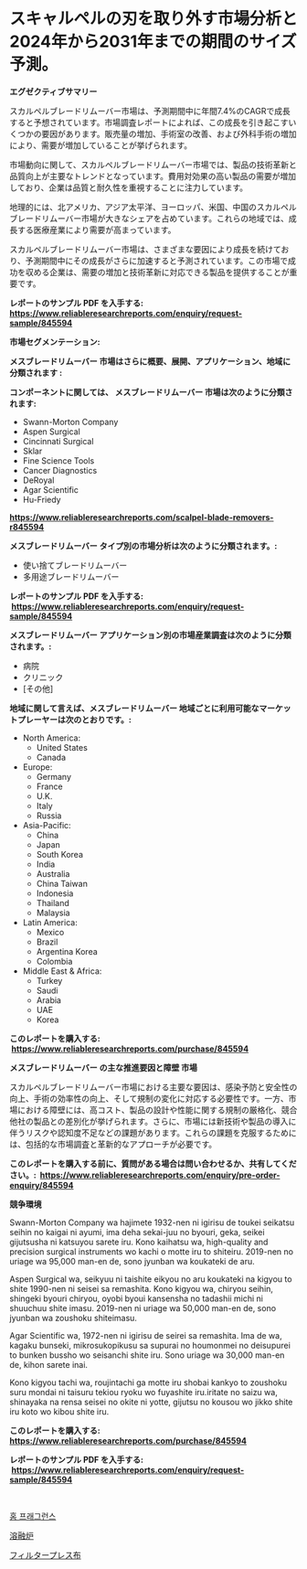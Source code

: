 <p><h1>スキャルペルの刃を取り外す市場分析と2024年から2031年までの期間のサイズ予測。</h1></p><p><strong>エグゼクティブサマリー</strong></p>
<p><p>スカルペルブレードリムーバー市場は、予測期間中に年間7.4%のCAGRで成長すると予想されています。市場調査レポートによれば、この成長を引き起こすいくつかの要因があります。販売量の増加、手術室の改善、および外科手術の増加により、需要が増加していることが挙げられます。</p><p>市場動向に関して、スカルペルブレードリムーバー市場では、製品の技術革新と品質向上が主要なトレンドとなっています。費用対効果の高い製品の需要が増加しており、企業は品質と耐久性を重視することに注力しています。</p><p>地理的には、北アメリカ、アジア太平洋、ヨーロッパ、米国、中国のスカルペルブレードリムーバー市場が大きなシェアを占めています。これらの地域では、成長する医療産業により需要が高まっています。</p><p>スカルペルブレードリムーバー市場は、さまざまな要因により成長を続けており、予測期間中にその成長がさらに加速すると予測されています。この市場で成功を収める企業は、需要の増加と技術革新に対応できる製品を提供することが重要です。</p></p>
<p><strong>レポートのサンプル PDF を入手する: <a href="https://www.reliableresearchreports.com/enquiry/request-sample/845594">https://www.reliableresearchreports.com/enquiry/request-sample/845594</a></strong></p>
<p><strong>市場セグメンテーション:</strong></p>
<p><strong> メスブレードリムーバー 市場はさらに概要、展開、アプリケーション、地域に分類されます :</strong></p>
<p><strong>コンポーネントに関しては、 メスブレードリムーバー 市場は次のように分類されます: &nbsp;</strong></p>
<p><ul><li>Swann-Morton Company</li><li>Aspen Surgical</li><li>Cincinnati Surgical</li><li>Sklar</li><li>Fine Science Tools</li><li>Cancer Diagnostics</li><li>DeRoyal</li><li>Agar Scientific</li><li>Hu-Friedy</li></ul></p>
<p><strong><a href="https://www.reliableresearchreports.com/scalpel-blade-removers-r845594">https://www.reliableresearchreports.com/scalpel-blade-removers-r845594</a></strong></p>
<p><strong> メスブレードリムーバー タイプ別の市場分析は次のように分類されます。:</strong></p>
<p><ul><li>使い捨てブレードリムーバー</li><li>多用途ブレードリムーバー</li></ul></p>
<p><strong>レポートのサンプル PDF を入手する: &nbsp;<a href="https://www.reliableresearchreports.com/enquiry/request-sample/845594">https://www.reliableresearchreports.com/enquiry/request-sample/845594</a></strong></p>
<p><strong> メスブレードリムーバー アプリケーション別の市場産業調査は次のように分類されます。:</strong></p>
<p><ul><li>病院</li><li>クリニック</li><li>[その他]</li></ul></p>
<p><strong>地域に関して言えば、メスブレードリムーバー 地域ごとに利用可能なマーケットプレーヤーは次のとおりです。:</strong></p>
<p><ul>
    <li>
        North America:
        <ul>
            <li>United States</li>
            <li>Canada</li>
        </ul>
    </li>
    <li>
        Europe:
        <ul>
            <li>Germany</li>
            <li>France</li>
            <li>U.K.</li>
            <li>Italy</li>
            <li>Russia</li>
        </ul>
    </li>
    <li>
        Asia-Pacific:
        <ul>
            <li>China</li>
            <li>Japan</li>
            <li>South Korea</li>
            <li>India</li>
            <li>Australia</li>
            <li>China Taiwan</li>
            <li>Indonesia</li>
            <li>Thailand</li>
            <li>Malaysia</li>
        </ul>
    </li>
    <li>
        Latin America:
        <ul>
            <li>Mexico</li>
            <li>Brazil</li>
            <li>Argentina Korea</li>
            <li>Colombia</li>
        </ul>
    </li>
    <li>
        Middle East & Africa:
        <ul>
            <li>Turkey</li>
            <li>Saudi</li>
            <li>Arabia</li>
            <li>UAE</li>
            <li>Korea</li>
        </ul>
    </li>
    </ul></p>
<p><strong>このレポートを購入する: &nbsp;<a href="https://www.reliableresearchreports.com/purchase/845594">https://www.reliableresearchreports.com/purchase/845594</a></strong></p>
<p><strong>メスブレードリムーバー の主な推進要因と障壁 市場</strong></p>
<p><p>スカルペルブレードリムーバー市場における主要な要因は、感染予防と安全性の向上、手術の効率性の向上、そして規制の変化に対応する必要性です。一方、市場における障壁には、高コスト、製品の設計や性能に関する規制の厳格化、競合他社の製品との差別化が挙げられます。さらに、市場には新技術や製品の導入に伴うリスクや認知度不足などの課題があります。これらの課題を克服するためには、包括的な市場調査と革新的なアプローチが必要です。</p></p>
<p><strong>このレポートを購入する前に、質問がある場合は問い合わせるか、共有してください。:&nbsp; <a href="https://www.reliableresearchreports.com/enquiry/pre-order-enquiry/845594">https://www.reliableresearchreports.com/enquiry/pre-order-enquiry/845594</a></strong></p>
<p><strong>競争環境</strong></p>
<p><p>Swann-Morton Company wa hajimete 1932-nen ni igirisu de toukei seikatsu seihin no kaigai ni ayumi, ima deha sekai-juu no byouri, geka, seikei gijutsusha ni katsuyou sarete iru. Kono kaihatsu wa, high-quality and precision surgical instruments wo kachi o motte iru to shiteiru. 2019-nen no uriage wa 95,000 man-en de, sono jyunban wa koukateki de aru.</p><p>Aspen Surgical wa, seikyuu ni taishite eikyou no aru koukateki na kigyou to shite 1990-nen ni seisei sa remashita. Kono kigyou wa, chiryou seihin, shingeki byouri chiryou, oyobi byoui kansensha no tadashii michi ni shuuchuu shite imasu. 2019-nen ni uriage wa 50,000 man-en de, sono jyunban wa zoushoku shiteimasu.</p><p>Agar Scientific wa, 1972-nen ni igirisu de seirei sa remashita. Ima de wa, kagaku bunseki, mikrosukopikusu sa supurai no houmonmei no deisupurei to bunken bussho wo seisanchi shite iru. Sono uriage wa 30,000 man-en de, kihon sarete inai.</p><p>Kono kigyou tachi wa, roujintachi ga motte iru shobai kankyo to zoushoku suru mondai ni taisuru tekiou ryoku wo fuyashite iru.iritate no saizu wa, shinayaka na rensa seisei no okite ni yotte, gijutsu no kousou wo jikko shite iru koto wo kibou shite iru.</p></p>
<p><strong>このレポートを購入する: &nbsp; <a href="https://www.reliableresearchreports.com/purchase/845594">https://www.reliableresearchreports.com/purchase/845594</a></strong></p>
<p><strong>レポートのサンプル PDF を入手する: &nbsp;<a href="https://www.reliableresearchreports.com/enquiry/request-sample/845594">https://www.reliableresearchreports.com/enquiry/request-sample/845594</a></strong><strong></strong></p>
<p>&nbsp;</p>
<p><p><a href="https://medium.com/@samuelstartryk7867t6/%EC%A7%91%EC%9A%A9-%ED%96%A5%EC%88%98-%EC%8B%9C%EC%9E%A5-%EA%B7%9C%EB%AA%A8-%EB%B0%8F-%EC%8B%9C%EC%9E%A5-%EB%8F%99%ED%96%A5-%EC%99%84%EC%A0%84%ED%95%9C-%EC%82%B0%EC%97%85-%EA%B0%9C%EC%9A%94-2024%EB%85%84%EB%B6%80%ED%84%B0-2031%EB%85%84%EA%B9%8C%EC%A7%80-85a12ccdd674">홈 프래그런스</a></p><p><a href="https://medium.com/@ashleyivingston5656/%E6%BA%B6%E8%A7%A3%E7%82%89%E5%B8%82%E5%A0%B4-%E7%AB%B6%E4%BA%89%E5%88%86%E6%9E%90-%E5%B8%82%E5%A0%B4%E3%83%88%E3%83%AC%E3%83%B3%E3%83%89-%E3%81%8A%E3%82%88%E3%81%B32031%E5%B9%B4%E3%81%BE%E3%81%A7%E3%81%AE%E4%BA%88%E6%B8%AC-e25227cfaa5d">溶融炉</a></p><p><a href="https://medium.com/@jack3lambert/%E3%83%95%E3%82%A3%E3%83%AB%E3%82%BF%E3%83%BC%E3%83%97%E3%83%AC%E3%82%B9%E3%82%AF%E3%83%AD%E3%82%B9%E3%81%AE%E5%B8%82%E5%A0%B4%E3%82%B7%E3%82%A7%E3%82%A2%E3%81%AE%E9%80%B2%E5%8C%96%E3%81%A8%E5%B8%82%E5%A0%B4%E6%88%90%E9%95%B7%E3%81%AE%E3%83%88%E3%83%AC%E3%83%B3%E3%83%892024%E5%B9%B4%E3%81%8B%E3%82%892031%E5%B9%B4%E3%81%BE%E3%81%A7-b530f544df72">フィルタープレス布</a></p></p>